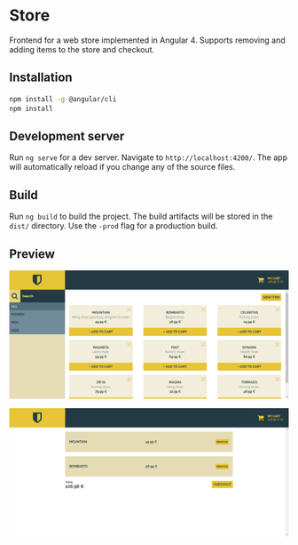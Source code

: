 # Store
Frontend for a web store implemented in Angular 4. Supports removing and adding items to the store and checkout.

## Installation
```sh
npm install -g @angular/cli
npm install
```

## Development server

Run `ng serve` for a dev server. Navigate to `http://localhost:4200/`. The app will automatically reload if you change any of the source files.

## Build

Run `ng build` to build the project. The build artifacts will be stored in the `dist/` directory. Use the `-prod` flag for a production build.


## Preview

![Home Screen](/images/store_home.png)

![Ckeckout Screen](/images/store_checkout.png)
